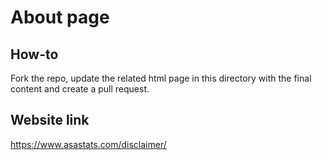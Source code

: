 # About page

## How-to

Fork the repo, update the related html page in this directory with the final content and create a pull request.

## Website link

https://www.asastats.com/disclaimer/
